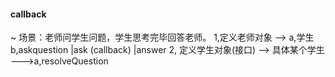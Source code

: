 #### callback
~ 场景：老师问学生问题，学生思考完毕回答老师。
    1,定义老师对象 --> a,学生  b,askquestion
            |ask    (callback)   |answer
    2, 定义学生对象(接口) -->  具体某个学生 --->a,resolveQuestion
    